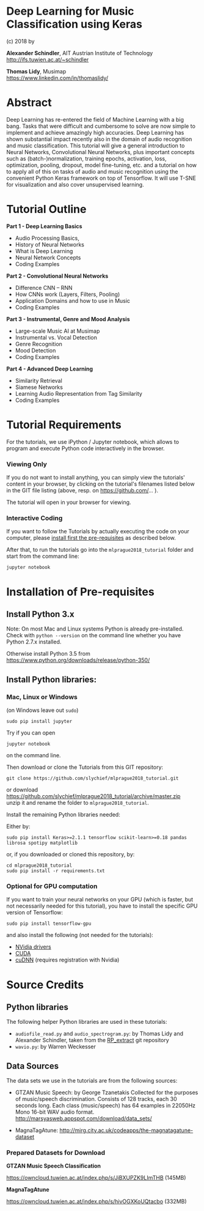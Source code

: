# Deep Learning for Music Classification using Keras

(c) 2018 by

**Alexander Schindler**, AIT Austrian Institute of Technology<br>
http://ifs.tuwien.ac.at/~schindler

**Thomas Lidy**, Musimap<br>
https://www.linkedin.com/in/thomaslidy/

# Abstract

Deep Learning has re-entered the field of Machine Learning with a big bang. Tasks that were difficult and cumbersome to solve are now simple to implement and achieve amazingly high accuracies. Deep Learning has shown substantial impact recently also in the domain of audio recognition and music classification. This tutorial will give a general introduction to Neural Networks, Convolutional Neural Networks, plus important concepts such as (batch-)normalization, training epochs, activation, loss, optimization, pooling, dropout, model fine-tuning, etc. and a tutorial on how to apply all of this on tasks of audio and music recognition using the convenient Python Keras framework on top of Tensorflow. It will use T-SNE for visualization and also cover unsupervised learning.

# Tutorial Outline

**Part 1 - Deep Learning Basics**
  * Audio Processing Basics, 
  * History of Neural Networks
  * What is Deep Learning
  * Neural Network Concepts
  * Coding Examples

**Part 2 - Convolutional Neural Networks**
  * Difference CNN – RNN
  * How CNNs work (Layers, Filters, Pooling)
  * Application Domains and how to use in Music
  * Coding Examples

**Part 3 - Instrumental, Genre and Mood Analysis**
  * Large-scale Music AI at Musimap
  * Instrumental vs. Vocal Detection
  * Genre Recognition
  * Mood Detection
  * Coding Examples

**Part 4 - Advanced Deep Learning**
  * Similarity Retrieval
  * Siamese Networks
  * Learning Audio Representation from Tag Similarity
  * Coding Examples

# Tutorial Requirements

For the tutorials, we use iPython / Jupyter notebook, which allows to program and execute Python code interactively in the browser.

### Viewing Only

If you do not want to install anything, you can simply view the tutorials' content in your browser, by clicking on the tutorial's filenames listed below in the GIT file listing (above, resp. on https://github.com/... ).

The tutorial will open in your browser for viewing.

### Interactive Coding

If you want to follow the Tutorials by actually executing the code on your computer, please [install first the pre-requisites](#installation-of-pre-requisites) as described below.

After that, to run the tutorials go into the `mlprague2018_tutorial` folder and start from the command line:

`jupyter notebook`


# Installation of Pre-requisites

## Install Python 3.x

Note: On most Mac and Linux systems Python is already pre-installed. Check with `python --version` on the command line whether you have Python 2.7.x installed.

Otherwise install Python 3.5 from https://www.python.org/downloads/release/python-350/

## Install Python libraries:

### Mac, Linux or Windows

(on Windows leave out `sudo`)

```
sudo pip install jupyter
```

Try if you can open 
```
jupyter notebook
```
on the command line. 

Then download or clone the Tutorials from this GIT repository:

```
git clone https://github.com/slychief/mlprague2018_tutorial.git
```
or download https://github.com/slychief/mlprague2018_tutorial/archive/master.zip <br/>
unzip it and rename the folder to `mlprague2018_tutorial`.

Install the remaining Python libraries needed:

Either by:

```
sudo pip install Keras>=2.1.1 tensorflow scikit-learn>=0.18 pandas librosa spotipy matplotlib
```

or, if you downloaded or cloned this repository, by:

```
cd mlprague2018_tutorial
sudo pip install -r requirements.txt
```

### Optional for GPU computation

If you want to train your neural networks on your GPU (which is faster, but not necessarily needed for this tutorial),
you have to install the specific GPU version of Tensorflow:

```
sudo pip install tensorflow-gpu
```

and also install the following (not needed for the tutorials):

* [NVidia drivers](http://www.nvidia.com/Download/index.aspx?lang=en-us)
* [CUDA](https://developer.nvidia.com/cuda-downloads)
* [cuDNN](https://developer.nvidia.com/cudnn) (requires registration with Nvidia)

# Source Credits

## Python libraries

The following helper Python libraries are used in these tutorials:

* `audiofile_read.py` and `audio_spectrogram.py`: by Thomas Lidy and Alexander Schindler, taken from the [RP_extract](https://github.com/tuwien-musicir/rp_extract) git repository
* `wavio.py`: by Warren Weckesser

## Data Sources

The data sets we use in the tutorials are from the following sources:

* GTZAN Music Speech:
by George Tzanetakis
Collected for the purposes of music/speech discrimination. Consists of 128 tracks, each 30 seconds long. Each class (music/speech) has 64 examples in 22050Hz Mono 16-bit WAV audio format.
http://marsyasweb.appspot.com/download/data_sets/

* MagnaTagAtune:
http://mirg.city.ac.uk/codeapps/the-magnatagatune-dataset


### Prepared Datasets for Download

**GTZAN Music Speech Classification**

https://owncloud.tuwien.ac.at/index.php/s/JiBXUPZK9LImTHB (145MB)

**MagnaTagAtune**

https://owncloud.tuwien.ac.at/index.php/s/hivOGXKoUQtacbo (332MB)

